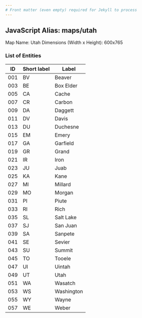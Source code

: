 ```yaml
---
# Front matter (even empty) required for Jekyll to process
---
```


## JavaScript Alias: maps/utah

Map Name: Utah
Dimensions (Width x Height): 600x765





### List of Entities

ID | Short label | Label
---|---|---|
001|BV|Beaver
003|BE|Box Elder
005|CA|Cache
007|CR|Carbon
009|DA|Daggett
011|DV|Davis
013|DU|Duchesne
015|EM|Emery
017|GA|Garfield
019|GR|Grand
021|IR|Iron
023|JU|Juab
025|KA|Kane
027|MI|Millard
029|MO|Morgan
031|PI|Piute
033|RI|Rich
035|SL|Salt Lake
037|SJ|San Juan
039|SA|Sanpete
041|SE|Sevier
043|SU|Summit
045|TO|Tooele
047|UI|Uintah
049|UT|Utah
051|WA|Wasatch
053|WS|Washington
055|WY|Wayne
057|WE|Weber

